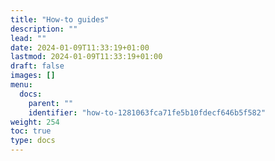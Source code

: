```yaml
---
title: "How-to guides"
description: ""
lead: ""
date: 2024-01-09T11:33:19+01:00
lastmod: 2024-01-09T11:33:19+01:00
draft: false
images: []
menu:
  docs:
    parent: ""
    identifier: "how-to-1281063fca71fe5b10fdecf646b5f582"
weight: 254
toc: true
type: docs
---
```

